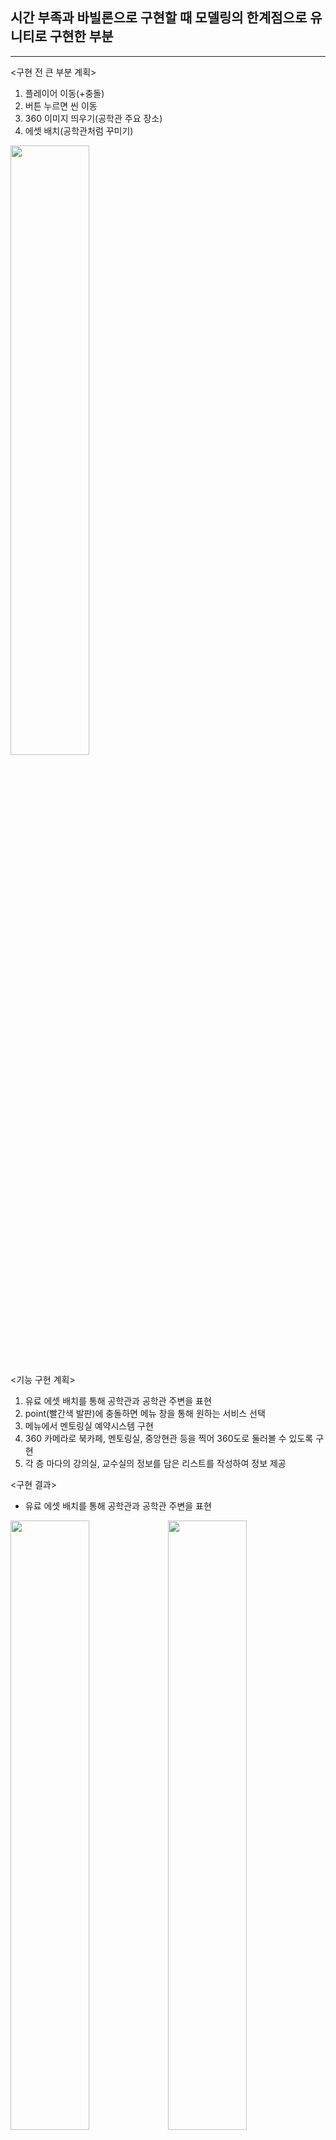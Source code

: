 ## 시간 부족과 바빌론으로 구현할 때 모델링의 한계점으로 유니티로 구현한 부분

---
<구현 전 큰 부분 계획>   
1. 플레이어 이동(+충돌)
2. 버튼 누르면 씬 이동
3. 360 이미지 띄우기(공학관 주요 장소)
4. 에셋 배치(공학관처럼 꾸미기)

<img src = "https://user-images.githubusercontent.com/92451281/170231599-5846611f-0814-4bd7-a17d-7a15252873af.png" width="50%" height="50%">

<기능 구현 계획>   
1. 유료 에셋 배치를 통해 공학관과 공학관 주변을 표현
2. point(빨간색 발판)에 충돌하면 메뉴 창을 통해 원하는 서비스 선택
3. 메뉴에서 멘토링실 예약시스템 구현
4. 360 카메라로 북카페, 멘토링실, 중앙현관 등을 찍어 360도로 둘러볼 수 있도록 구현
5. 각 층 마다의 강의실, 교수실의 정보를 담은 리스트를 작성하여 정보 제공

<구현 결과>
* 유료 에셋 배치를 통해 공학관과 공학관 주변을 표현
   
<img src = "https://user-images.githubusercontent.com/92451281/170244288-40633b3b-459c-4165-b06f-e3404577211b.png" width="50%" height="50%"><img src = "https://user-images.githubusercontent.com/92451281/170244539-2a65bdac-8d88-47c1-91e1-c62975598539.png" width="50%" height="50%">
<img src = "https://user-images.githubusercontent.com/92451281/170244594-1120088a-b4b5-4ff3-8cc4-978d53e038cb.png" width="50%" height="50%">

* point(빨간색 발판)에 충돌하면 메뉴 창을 통해 원하는 서비스 선택
* player.cs 코드 중 일부 충돌 했을 때 씬 이동 코드 함수
```csharp
void OnCollisionEnter(Collision collision)
{
    if (collision.gameObject.CompareTag("point"))
    {
        SceneManager.LoadScene("MenuScene");
    }
}
```
<img src = "https://user-images.githubusercontent.com/92451281/170244641-e08d9467-eb5d-44ac-87e4-37dfd8469b0a.png" width="50%" height="50%"><img src = "https://user-images.githubusercontent.com/92451281/170245680-7173fa00-1a9b-476a-bd58-1c386fe950a7.png" width="50%" height="50%">

* 메뉴에서 멘토링실 예약시스템 구현
* Mentoring_button.cs 참고
* scene_change.cs 참고

<img src = "https://user-images.githubusercontent.com/92451281/170245834-10b55e06-775c-4e7a-a3aa-ccafd88b2d10.png" width="50%" height="50%"><img src = "https://user-images.githubusercontent.com/92451281/170245900-c5513914-a53b-41cc-8d25-ddba67d14ddf.png" width="50%" height="50%">

* 360 카메라로 북카페, 멘토링실, 중앙현관 등을 찍어 360도로 둘러볼 수 있도록 구현 
* <360 이미지 넣는 방법>
   * 360 카메라로 이미지 촬영
   * 유니티 안에서 sphere 추가
   * sphere 위치, camera 위치를 동일하게 맞춤
   * material 생성 후 이미지 select
   * spehre inspector 창에서 material -> skybox -> cubemap 선택 후 material 이미지 select
* (여기서 다른 장면으로 넘어갈 때 버튼 이벤트를 만들어 씬이동)
* VRCamera.cs 참고
* scene_change.cs 참

<img src = "https://user-images.githubusercontent.com/92451281/170264506-1de101e7-06e9-44e5-9dd0-3b3a64fbd46f.png" width="50%" height="50%"><img src = "https://user-images.githubusercontent.com/92451281/170246017-12b5dace-b2f0-4189-a735-060b6368ca21.png" width="50%" height="50%"><img src = "https://user-images.githubusercontent.com/92451281/170246231-8b6be46e-750e-4b4b-a3b3-09943b6b44a1.png" width="50%" height="50%"><img src = "https://user-images.githubusercontent.com/92451281/170246326-3bb4d398-1bad-44d6-a28b-6334785de35c.png" width="50%" height="50%"><img src = "https://user-images.githubusercontent.com/92451281/170246443-971ba87f-d565-4445-8312-0596d77d4a6b.png" width="50%" height="50%"><img src = "https://user-images.githubusercontent.com/92451281/170246481-a07d736e-9bd2-4865-8972-7497f2ddb699.png" width="50%" height="50%">

* 각 층 마다의 강의실, 교수실의 정보를 담은 리스트를 작성하여 정보 제공

<img src = "https://user-images.githubusercontent.com/92451281/170246715-77023e9a-82ad-46cc-b75f-ddc89b62b89a.png" width="50%" height="50%"><img src = "https://user-images.githubusercontent.com/92451281/170246735-dea76533-d67d-49c4-98b8-fed165bd573c.png" width="50%" height="50%"><img src = "https://user-images.githubusercontent.com/92451281/170250031-c2068c9f-caa4-4375-b2db-38fe00cea25c.png" width="50%" height="50%"><img src = "https://user-images.githubusercontent.com/92451281/170250046-cf6f5bbb-2268-42ad-884e-1df76c574f8e.png" width="50%" height="50%">

* 그 외, 모든 버튼 구현 (확인, 돌아가기, 옆으로 넘기는 등, 메뉴 버튼, 멘토링 버튼 등)
* 버튼 구현 함수 중 일부
```csharp
...
public void SceneChange()
{
    SceneManager.LoadScene("MainScene");
}
public void SceneHosil()
{
    SceneManager.LoadScene("hosil1F");
}
public void SceneMenu()
{
    SceneManager.LoadScene("MenuScene");
}
public void VR_1() //중앙 씬
{
    SceneManager.LoadScene("360scene1");
}
...
```
<플레이어 이동 방법>
* 상화좌우(w,a,s,d 키)
* 점프(space 키)
* 마우스 이동(시야 이동)
* 360도 둘러보기에서 마우스 드래그 (360도 이미지를 둘러볼 수 있음)
* player_manager.cs 코드 중 일부
```csharp
    void PlayerMove() //플레이어 이동
    {
        float xInput = Input.GetAxis("Horizontal");
        float zInput = Input.GetAxis("Vertical");

        float xSpeed = xInput * MoveSpeed;
        float zSpeed = zInput * MoveSpeed;

        transform.Translate(Vector3.forward * zSpeed * Time.deltaTime);
        transform.Translate(Vector3.right * xSpeed * Time.deltaTime);
    }
    void Jump() //플레이어 점프
    {
        if(Input.GetKeyDown(KeyCode.Space))
        {
            if(!IsJumping)
            {
                IsJumping = true;
                playerRigidbody.AddForce(Vector3.up * JumpPower, ForceMode.Impulse);

            }
            else
            {
                return;
            }
        }
    }
    void RotCtrl() //시야 회전
    {
        float rotX = Input.GetAxis("Mouse Y") * rotSpeed;
        float rotY = Input.GetAxis("Mouse X") * rotSpeed;

     
        currentRot -= rotX;

        currentRot = Mathf.Clamp(currentRot, -80f, 80f);

        
        this.transform.localRotation *= Quaternion.Euler(0, rotY, 0);
       
        fpsCam.transform.localEulerAngles = new Vector3(currentRot, 0f, 0f);
    }
```
<사용한 유료 에셋>
* 도로 모듈
   * https://assetstore.unity.com/packages/3d/environments/roadways/modular-roads-39961
* Street lights 1
   * https://assetstore.unity.com/packages/3d/props/exterior/street-lights-1-141329
* Park benches
   * https://assetstore.unity.com/packages/3d/props/exterior/park-benches-141223
* Chibi Girls
   * https://assetstore.unity.com/packages/3d/characters/humanoids/humans/chibi-girls-stylized-anime-female-character-181374
* Park benches
   * https://assetstore.unity.com/packages/3d/props/exterior/park-benches-141223
* Stylized anime trees
   * https://assetstore.unity.com/packages/3d/vegetation/trees/stylized-anime-trees-200827
* SimplePoly Buildings
   * https://assetstore.unity.com/packages/3d/environments/simplepoly-buildings-low-poly-assets-62637
